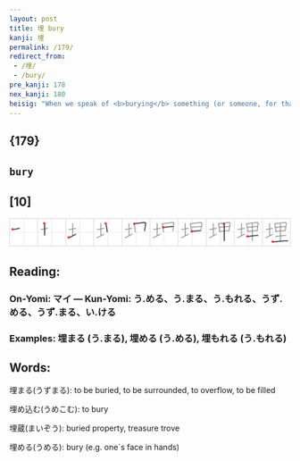 ```yaml
---
layout: post
title: 埋 bury
kanji: 埋
permalink: /179/
redirect_from:
 - /埋/
 - /bury/
pre_kanji: 178
nex_kanji: 180
heisig: "When we speak of <b>burying</b> something (or someone, for that matter), we usually mean putting them under <i>ground</i>. Only here, we are <b>burying</b> our beloved <i>computer</i> that has served us so well these past years. Behind us a choir chants the &quot;Dies irae, dies illa&quot; and there is much wailing and grief among the bystanders as they pass by to shovel a little <i>dirt</i> into what will be its final resting place. R.I.P."
---
```


## {179}

## `bury`

## [10]

<div class="stroke"><img src="../images/E59F8B.png" /></div>

## Reading:

### On-Yomi: マイ &mdash; Kun-Yomi: う.める、う.まる、う.もれる、うず.める、うず.まる、い.ける

### Examples: 埋まる (う.まる), 埋める (う.める), 埋もれる (う.もれる)

## Words:

埋まる(うずまる): to be buried, to be surrounded, to overflow, to be filled

埋め込む(うめこむ): to bury

埋蔵(まいぞう): buried property, treasure trove

埋める(うめる): bury (e.g. one´s face in hands)
